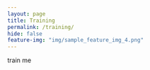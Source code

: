 ```yaml
---
layout: page
title: Training
permalink: /training/
hide: false
feature-img: "img/sample_feature_img_4.png"
---
```


train me
